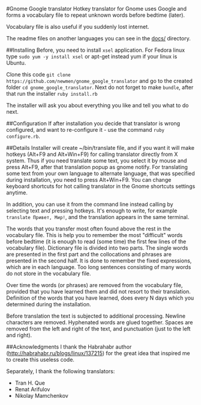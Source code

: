 #Gnome Google translator
Hotkey translator for Gnome uses Google and forms a vocabulary file to repeat unknown words before bedtime (later).

Vocabulary file is also useful if you suddenly lost internet.

The readme files on another languages you can see in the [docs/](https://github.com/newmen/gnome_google_translator/tree/master/docs) directory.

##Installing
Before, you need to install `xsel` application. For Fedora linux type `sudo yum -y install xsel` or apt-get instead yum if your linux is Ubuntu.

Clone this code `git clone https://github.com/newmen/gnome_google_translator` and go to the created folder `cd gnome_google_translator`. Next do not forget to make `bundle`, after that run the installer `ruby install.rb`

The installer will ask you about everything you like and tell you what to do next.

##Configuration
If after installation you decide that translator is wrong configured, and want to re-configure it - use the command `ruby configure.rb`.

##Details
Installer will create ~/bin/translate file, and if you want it will make hotkeys (Alt+F9 and Alt+Win+F9) for calling translator directly from X system. Thus if you need translate some text, you select it by mouse and press Alt+F9, after that translation popup as gnome notify. For translating some text from your own language to alternate language, that was specified during installation, you need to press Alt+Win+F9. You can change keyboard shortcuts for hot calling translator in the Gnome shortcuts settings anytime.

In addition, you can use it from the command line instead calling by selecting text and pressing hotkeys. It's enough to write, for example `translate Привет, Мир!`, and the translation appears in the same terminal.

The words that you transfer most often found above the rest in the vocabulary file. This is help you to remember the most "difficult" words before bedtime (it is enough to read (some time) the first few lines of the vocabulary file). Dictionary file is divided into two parts. The single words are presented in the first part and the collocations and phrases are presented in the second half. It is done to remember the fixed expressions, which are in each language. Too long sentences consisting of many words do not store in the vocabulary file.

Over time the words (or phrases) are removed from the vocabulary file, provided that you have learned them and did not resort to their translation. Definition of the words that you have learned, does every N days which you determined during the installation.

Before translation the text is subjected to additional processing. Newline characters are removed. Hyphenated words are glued together. Spaces are removed from the left and right of the text, and punctuation (just to the left and right).

##Acknowledgments
I thank the Habrahabr author (http://habrahabr.ru/blogs/linux/137215) for the great idea that inspired me to create this useless code.

Separately, I thank the following translators:

* Tran H. Que
* Renat Arifulov
* Nikolay Mamchenkov
